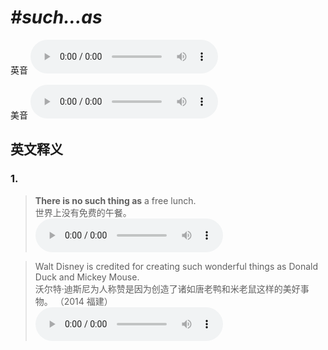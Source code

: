 # ***\#such...as*** 
英音
<audio src="./media/such ... as1_AAC.aac" controls="controls"></audio>

美音
<audio src="./media/such.._AAC.aac" controls="controls"></audio>



  

英文释义
---
### 1.
 > **There is no such thing as** a free lunch.  
 > 世界上没有免费的午餐。    
<audio src="./media/such-2.aac" controls="controls"></audio>

 > Walt Disney is credited for creating such wonderful things as Donald Duck and Mickey Mouse.  
 > 沃尔特·迪斯尼为人称赞是因为创造了诸如唐老鸭和米老鼠这样的美好事物。  （2014 福建）  
<audio src="./media/such-Walt Disney is credited.aac" controls="controls"></audio>


